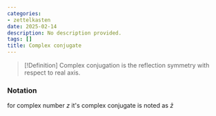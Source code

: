 ```yaml
---
categories:
- zettelkasten
date: 2025-02-14
description: No description provided.
tags: []
title: Complex conjugate
---
```


> [!Definition]
> Complex conjugation is the reflection symmetry with respect to real axis.

### Notation

for complex number $z$ it's complex conjugate is noted as $\bar{z}$
